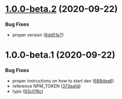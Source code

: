 # [1.0.0-beta.2](https://github.com/CrystallizeAPI/crystallize-cli/compare/v1.0.0-beta.1...v1.0.0-beta.2) (2020-09-22)


### Bug Fixes

* proper version ([6dd51e7](https://github.com/CrystallizeAPI/crystallize-cli/commit/6dd51e7bae4115c7877c425173c6c3b7ab968d74))

# 1.0.0-beta.1 (2020-09-22)


### Bug Fixes

* proper instructions on how to start dev ([688dea6](https://github.com/CrystallizeAPI/crystallize-cli/commit/688dea6ba538f24580c8613299d06d2f0047bd88))
* reference NPM_TOKEN ([373ea1d](https://github.com/CrystallizeAPI/crystallize-cli/commit/373ea1d1226e197a60ec0ddb0a50d6f8a3562251))
* typo ([93c016c](https://github.com/CrystallizeAPI/crystallize-cli/commit/93c016c6c9d4ff1d9efaf9c7816656f99887e042))
